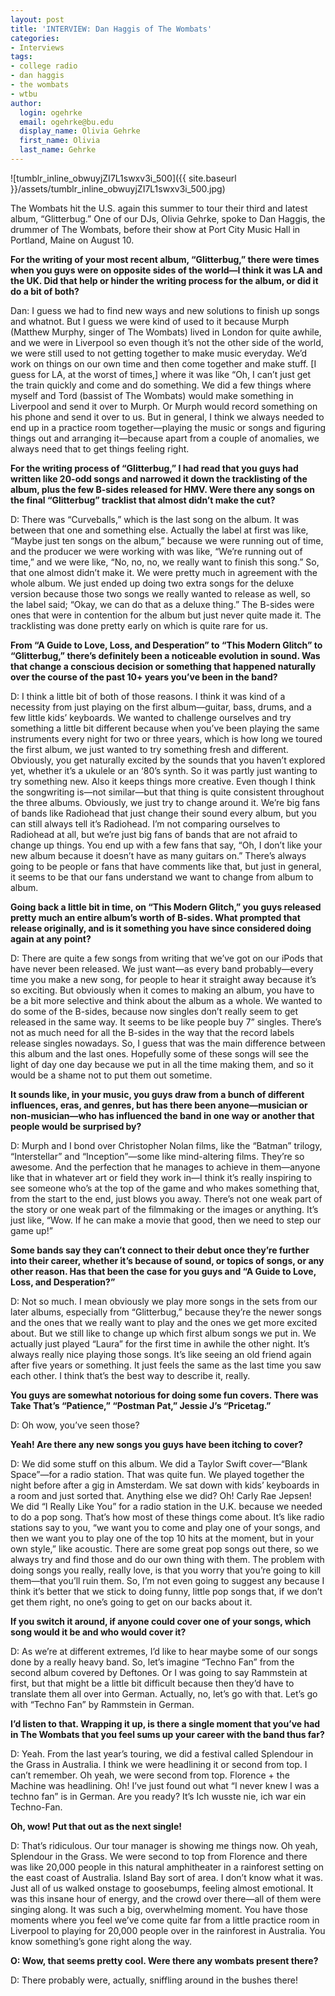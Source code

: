 ```yaml
---
layout: post
title: 'INTERVIEW: Dan Haggis of The Wombats'
categories:
- Interviews
tags:
- college radio
- dan haggis
- the wombats
- wtbu
author:
  login: ogehrke
  email: ogehrke@bu.edu
  display_name: Olivia Gehrke
  first_name: Olivia
  last_name: Gehrke
---
```

![tumblr_inline_obwuyjZI7L1swxv3i_500]({{ site.baseurl }}/assets/tumblr_inline_obwuyjZI7L1swxv3i_500.jpg)

The Wombats hit the U.S. again this summer to tour their third and latest album, “Glitterbug.” One of our DJs, Olivia Gehrke, spoke to Dan Haggis, the drummer of The Wombats, before their show at Port City Music Hall in Portland, Maine on August 10.

**For the writing of your most recent album, “Glitterbug,” there were times when you guys were on opposite sides of the world—I think it was LA and the UK. Did that help or hinder the writing process for the album, or did it do a bit of both?**

Dan: I guess we had to find new ways and new solutions to finish up songs and whatnot. But I guess we were kind of used to it because Murph (Matthew Murphy, singer of The Wombats) lived in London for quite awhile, and we were in Liverpool so even though it’s not the other side of the world, we were still used to not getting together to make music everyday. We’d work on things on our own time and then come together and make stuff. \[I guess for LA, at the worst of times,\] where it was like “Oh, I can’t just get the train quickly and come and do something. We did a few things where myself and Tord (bassist of The Wombats) would make something in Liverpool and send it over to Murph. Or Murph would record something on his phone and send it over to us. But in general, I think we always needed to end up in a practice room together—playing the music or songs and figuring things out and arranging it—because apart from a couple of anomalies, we always need that to get things feeling right.

**For the writing process of “Glitterbug,” I had read that you guys had written like 20-odd songs and narrowed it down the tracklisting of the album, plus the few B-sides released for HMV. Were there any songs on the final “Glitterbug” tracklist that almost didn’t make the cut?**

D: There was “Curveballs,” which is the last song on the album. It was between that one and something else. Actually the label at first was like, “Maybe just ten songs on the album,” because we were running out of time, and the producer we were working with was like, “We’re running out of time,” and we were like, “No, no, no, we really want to finish this song.” So, that one almost didn’t make it. We were pretty much in agreement with the whole album. We just ended up doing two extra songs for the deluxe version because those two songs we really wanted to release as well, so the label said; “Okay, we can do that as a deluxe thing.” The B-sides were ones that were in contention for the album but just never quite made it. The tracklisting was done pretty early on which is quite rare for us.

**From “A Guide to Love, Loss, and Desperation” to “This Modern Glitch” to “Glitterbug,” there’s definitely been a noticeable evolution in sound. Was that change a conscious decision or something that happened naturally over the course of the past 10+ years you’ve been in the band?**

D: I think a little bit of both of those reasons. I think it was kind of a necessity from just playing on the first album—guitar, bass, drums, and a few little kids’ keyboards. We wanted to challenge ourselves and try something a little bit different because when you’ve been playing the same instruments every night for two or three years, which is how long we toured the first album, we just wanted to try something fresh and different. Obviously, you get naturally excited by the sounds that you haven’t explored yet, whether it’s a ukulele or an ‘80’s synth. So it was partly just wanting to try something new. Also it keeps things more creative. Even though I think the songwriting is—not similar—but that thing is quite consistent throughout the three albums. Obviously, we just try to change around it. We’re big fans of bands like Radiohead that just change their sound every album, but you can still always tell it’s Radiohead. I’m not comparing ourselves to Radiohead at all, but we’re just big fans of bands that are not afraid to change up things. You end up with a few fans that say, “Oh, I don’t like your new album because it doesn’t have as many guitars on.” There’s always going to be people or fans that have comments like that, but just in general, it seems to be that our fans understand we want to change from album to album.

**Going back a little bit in time, on “This Modern Glitch,” you guys released pretty much an entire album’s worth of B-sides. What prompted that release originally, and is it something you have since considered doing again at any point?**

D: There are quite a few songs from writing that we’ve got on our iPods that have never been released. We just want—as every band probably—every time you make a new song, for people to hear it straight away because it’s so exciting. But obviously when it comes to making an album, you have to be a bit more selective and think about the album as a whole. We wanted to do some of the B-sides, because now singles don’t really seem to get released in the same way. It seems to be like people buy 7” singles. There’s not as much need for all the B-sides in the way that the record labels release singles nowadays. So, I guess that was the main difference between this album and the last ones. Hopefully some of these songs will see the light of day one day because we put in all the time making them, and so it would be a shame not to put them out sometime.

**It sounds like, in your music, you guys draw from a bunch of different influences, eras, and genres, but has there been anyone—musician or non-musician—who has influenced the band in one way or another that people would be surprised by?**

D: Murph and I bond over Christopher Nolan films, like the “Batman” trilogy, “Interstellar” and “Inception”—some like mind-altering films. They’re so awesome. And the perfection that he manages to achieve in them—anyone like that in whatever art or field they work in—I think it’s really inspiring to see someone who’s at the top of the game and who makes something that, from the start to the end, just blows you away. There’s not one weak part of the story or one weak part of the filmmaking or the images or anything. It’s just like, “Wow. If he can make a movie that good, then we need to step our game up!”

**Some bands say they can’t connect to their debut once they’re further into their career, whether it’s because of sound, or topics of songs, or any other reason. Has that been the case for you guys and “A Guide to Love, Loss, and Desperation?”**

D: Not so much. I mean obviously we play more songs in the sets from our later albums, especially from “Glitterbug,” because they’re the newer songs and the ones that we really want to play and the ones we get more excited about. But we still like to change up which first album songs we put in. We actually just played “Laura” for the first time in awhile the other night. It’s always really nice playing those songs. It’s like seeing an old friend again after five years or something. It just feels the same as the last time you saw each other. I think that’s the best way to describe it, really.

**You guys are somewhat notorious for doing some fun covers. There was Take That’s “Patience,” “Postman Pat,” Jessie J’s “Pricetag.”**

D: Oh wow, you’ve seen those?

**Yeah! Are there any new songs you guys have been itching to cover?**

D: We did some stuff on this album. We did a Taylor Swift cover—“Blank Space”—for a radio station. That was quite fun. We played together the night before after a gig in Amsterdam. We sat down with kids’ keyboards in a room and just sorted that. Anything else we did? Oh! Carly Rae Jepsen! We did “I Really Like You” for a radio station in the U.K. because we needed to do a pop song. That’s how most of these things come about. It’s like radio stations say to you, “we want you to come and play one of your songs, and then we want you to play one of the top 10 hits at the moment, but in your own style,” like acoustic. There are some great pop songs out there, so we always try and find those and do our own thing with them. The problem with doing songs you really, really love, is that you worry that you’re going to kill them—that you’ll ruin them. So, I’m not even going to suggest any because I think it’s better that we stick to doing funny, little pop songs that, if we don’t get them right, no one’s going to get on our backs about it.

**If you switch it around, if anyone could cover one of your songs, which song would it be and who would cover it?**

D: As we’re at different extremes, I’d like to hear maybe some of our songs done by a really heavy band. So, let’s imagine “Techno Fan” from the second album covered by Deftones. Or I was going to say Rammstein at first, but that might be a little bit difficult because then they’d have to translate them all over into German. Actually, no, let’s go with that. Let’s go with “Techno Fan” by Rammstein in German.

**I’d listen to that. Wrapping it up, is there a single moment that you’ve had in The Wombats that you feel sums up your career with the band thus far?**

D: Yeah. From the last year’s touring, we did a festival called Splendour in the Grass in Australia. I think we were headlining it or second from top. I can’t remember. Oh yeah, we were second from top. Florence + the Machine was headlining. Oh! I’ve just found out what “I never knew I was a techno fan” is in German. Are you ready? It’s Ich wusste nie, ich war ein Techno-Fan.

**Oh, wow! Put that out as the next single!**

D: That’s ridiculous. Our tour manager is showing me things now. Oh yeah, Splendour in the Grass. We were second to top from Florence and there was like 20,000 people in this natural amphitheater in a rainforest setting on the east coast of Australia. Island Bay sort of area. I don’t know what it was. Just all of us walked onstage to goosebumps, feeling almost emotional. It was this insane hour of energy, and the crowd over there—all of them were singing along. It was such a big, overwhelming moment. You have those moments where you feel we’ve come quite far from a little practice room in Liverpool to playing for 20,000 people over in the rainforest in Australia. You know something’s gone right along the way.

**O: Wow, that seems pretty cool. Were there any wombats present there?**

D: There probably were, actually, sniffling around in the bushes there!